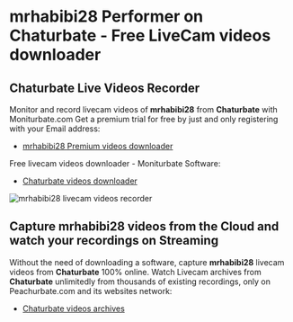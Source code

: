 # mrhabibi28 Performer on Chaturbate - Free LiveCam videos downloader

## Chaturbate Live Videos Recorder

Monitor and record livecam videos of **mrhabibi28** from **Chaturbate** with Moniturbate.com
Get a premium trial for free by just and only registering with your Email address:
* [mrhabibi28 Premium videos downloader](https://moniturbate.com/request-demo-licence-key.html)

Free livecam videos downloader - Moniturbate Software:
* [Chaturbate videos downloader](https://moniturbate.com/moniturbate-download-software.html)

![mrhabibi28 livecam videos recorder](https://peachurnet.com/templates/moniturbate-software.png)


## Capture mrhabibi28 videos from the Cloud and watch your recordings on Streaming

Without the need of downloading a software, capture **mrhabibi28** livecam videos from **Chaturbate** 100% online.
Watch Livecam archives from **Chaturbate** unlimitedly from thousands of existing recordings, only on Peachurbate.com and its websites network:
* [Chaturbate videos archives](https://peachurnet.com/)